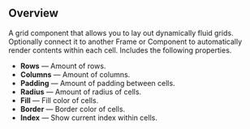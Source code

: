 ## Overview

A grid component that allows you to lay out dynamically fluid grids. Optionally connect it to another Frame or Component to automatically render contents within each cell. Includes the following properties.

- **Rows** — Amount of rows.
- **Columns** — Amount of columns.
- **Padding** — Amount of padding between cells.
- **Radius** — Amount of radius of cells.
- **Fill** — Fill color of cells.
- **Border** — Border color of cells.
- **Index** — Show current index within cells.